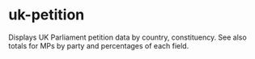 # uk-petition
Displays UK Parliament petition data by country, constituency. See also totals for MPs by party and percentages of each field.
